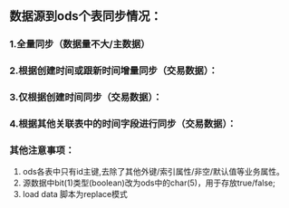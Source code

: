## 数据源到ods个表同步情况：


### 1.全量同步（数据量不大/主数据）


### 2.根据创建时间或跟新时间增量同步（交易数据）：

### 3.仅根据创建时间同步（交易数据）：

### 4.根据其他关联表中的时间字段进行同步（交易数据）：

### 其他注意事项： 
1. ods各表中只有id主键,去除了其他外键/索引属性/非空/默认值等业务属性。
2. 源数据中bit(1)类型(boolean)改为ods中的char(5)，用于存放true/false;
3. load data 脚本为replace模式


